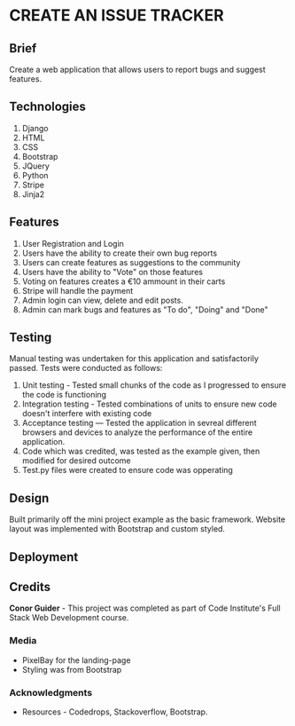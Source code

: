 # CREATE AN ISSUE TRACKER

## Brief

Create a web application that allows users to report bugs and suggest features.

## Technologies

1. Django
2. HTML
3. CSS
4. Bootstrap
5. JQuery
6. Python
7. Stripe
8. Jinja2

## Features

1. User Registration and Login
2. Users have the ability to create their own bug reports
3. Users can create features as suggestions to the community
4. Users have the ability to "Vote" on those features
5. Voting on features creates a €10 ammount in their carts
6. Stripe will handle the payment
7. Admin login can view, delete and edit posts.
8. Admin can mark bugs and features as "To do", "Doing" and "Done"


## Testing
Manual testing was undertaken for this application and satisfactorily passed. Tests were conducted as follows: 
1. Unit testing - Tested small chunks of the code as I progressed to ensure the code is functioning
2. Integration testing - Tested combinations of units to ensure new code doesn't interfere with existing code
3. Acceptance testing — Tested the application in sevreal different browsers and devices to analyze the performance of the entire application.
4. Code which was credited, was tested as the example given, then modified for desired outcome
5. Test.py files were created to ensure code was opperating


## Design
Built primarily off the mini project example as the basic framework. Website layout was implemented with Bootstrap and custom styled.

## Deployment


## Credits

**Conor Guider** - This project was completed as part of Code Institute's Full Stack Web Development course.

### Media
* PixelBay for the landing-page
* Styling was from Bootstrap

### Acknowledgments
* Resources - Codedrops, Stackoverflow, Bootstrap.
